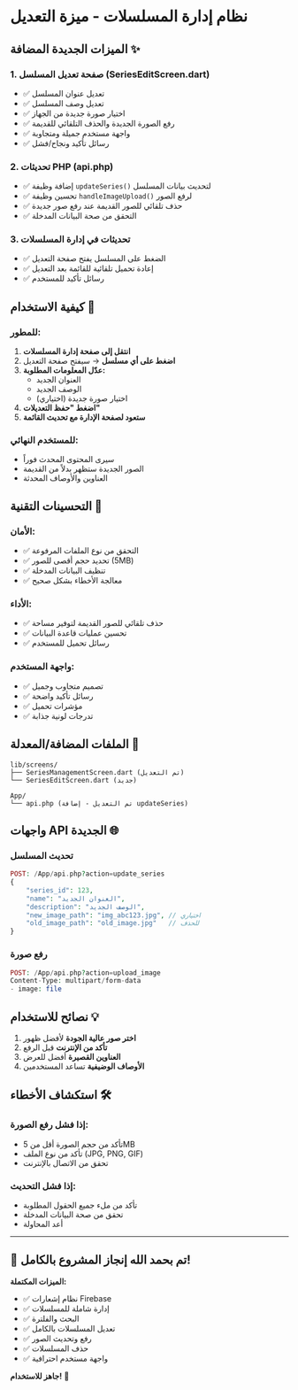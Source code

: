# نظام إدارة المسلسلات - ميزة التعديل

## الميزات الجديدة المضافة ✨

### 1. صفحة تعديل المسلسل (SeriesEditScreen.dart)
- ✅ تعديل عنوان المسلسل
- ✅ تعديل وصف المسلسل
- ✅ اختيار صورة جديدة من الجهاز
- ✅ رفع الصورة الجديدة والحذف التلقائي للقديمة
- ✅ واجهة مستخدم جميلة ومتجاوبة
- ✅ رسائل تأكيد ونجاح/فشل

### 2. تحديثات PHP (api.php)
- ✅ إضافة وظيفة `updateSeries()` لتحديث بيانات المسلسل
- ✅ تحسين وظيفة `handleImageUpload()` لرفع الصور
- ✅ حذف تلقائي للصور القديمة عند رفع صور جديدة
- ✅ التحقق من صحة البيانات المدخلة

### 3. تحديثات في إدارة المسلسلات
- ✅ الضغط على المسلسل يفتح صفحة التعديل
- ✅ إعادة تحميل تلقائية للقائمة بعد التعديل
- ✅ رسائل تأكيد للمستخدم

## كيفية الاستخدام 📱

### للمطور:
1. **انتقل إلى صفحة إدارة المسلسلات**
2. **اضغط على أي مسلسل** → سيفتح صفحة التعديل
3. **عدّل المعلومات المطلوبة:**
   - العنوان الجديد
   - الوصف الجديد
   - اختيار صورة جديدة (اختياري)
4. **اضغط "حفظ التعديلات"**
5. **ستعود لصفحة الإدارة مع تحديث القائمة**

### للمستخدم النهائي:
- سيرى المحتوى المحدث فوراً
- الصور الجديدة ستظهر بدلاً من القديمة
- العناوين والأوصاف المحدثة

## التحسينات التقنية 🔧

### الأمان:
- ✅ التحقق من نوع الملفات المرفوعة
- ✅ تحديد حجم أقصى للصور (5MB)
- ✅ تنظيف البيانات المدخلة
- ✅ معالجة الأخطاء بشكل صحيح

### الأداء:
- ✅ حذف تلقائي للصور القديمة لتوفير مساحة
- ✅ تحسين عمليات قاعدة البيانات
- ✅ رسائل تحميل للمستخدم

### واجهة المستخدم:
- ✅ تصميم متجاوب وجميل
- ✅ رسائل تأكيد واضحة
- ✅ مؤشرات تحميل
- ✅ تدرجات لونية جذابة

## الملفات المضافة/المعدلة 📁

```
lib/screens/
├── SeriesManagementScreen.dart (تم التعديل)
└── SeriesEditScreen.dart (جديد)

App/
└── api.php (تم التعديل - إضافة updateSeries)
```

## واجهات API الجديدة 🌐

### تحديث المسلسل
```php
POST: /App/api.php?action=update_series
{
    "series_id": 123,
    "name": "العنوان الجديد",
    "description": "الوصف الجديد",
    "new_image_path": "img_abc123.jpg", // اختياري
    "old_image_path": "old_image.jpg"   // للحذف
}
```

### رفع صورة
```php
POST: /App/api.php?action=upload_image
Content-Type: multipart/form-data
- image: file
```

## نصائح للاستخدام 💡

1. **اختر صور عالية الجودة** لأفضل ظهور
2. **تأكد من الإنترنت** قبل الرفع
3. **العناوين القصيرة** أفضل للعرض
4. **الأوصاف الوضيفية** تساعد المستخدمين

## استكشاف الأخطاء 🛠️

### إذا فشل رفع الصورة:
- تأكد من حجم الصورة أقل من 5MB
- تأكد من نوع الملف (JPG, PNG, GIF)
- تحقق من الاتصال بالإنترنت

### إذا فشل التحديث:
- تأكد من ملء جميع الحقول المطلوبة
- تحقق من صحة البيانات المدخلة
- أعد المحاولة

---

## 🎉 تم بحمد الله إنجاز المشروع بالكامل!

**الميزات المكتملة:**
- ✅ نظام إشعارات Firebase
- ✅ إدارة شاملة للمسلسلات
- ✅ البحث والفلترة
- ✅ تعديل المسلسلات بالكامل
- ✅ رفع وتحديث الصور
- ✅ حذف المسلسلات
- ✅ واجهة مستخدم احترافية

**جاهز للاستخدام!** 🚀